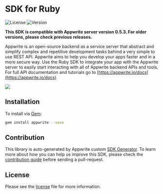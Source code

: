 #  SDK for Ruby

![License](https://img.shields.io/github/license/appwrite/sdk-for-ruby.svg?v=1)
![Version](https://img.shields.io/badge/api%20version--blue.svg?v=1)

**This SDK is compatible with Appwrite server version 0.5.3. For older versions, please check previous releases.**

Appwrite is an open-source backend as a service server that abstract and simplify complex and repetitive development tasks behind a very simple to use REST API. Appwrite aims to help you develop your apps faster and in a more secure way.
                        Use the Ruby SDK to integrate your app with the Appwrite server to easily start interacting with all of Appwrite backend APIs and tools.
                        For full API documentation and tutorials go to [https://appwrite.io/docs](https://appwrite.io/docs)



![](https://appwrite.io/images/github.png)

## Installation

To install via [Gem](https://rubygems.org/):

```bash
gem install appwrite --save
```

## Contribution

This library is auto-generated by Appwrite custom [SDK Generator](https://github.com/appwrite/sdk-generator). To learn more about how you can help us improve this SDK, please check the [contribution guide](https://github.com/appwrite/sdk-generator/blob/master/CONTRIBUTING.md) before sending a pull-request.

## License

Please see the [ license]() file for more information.